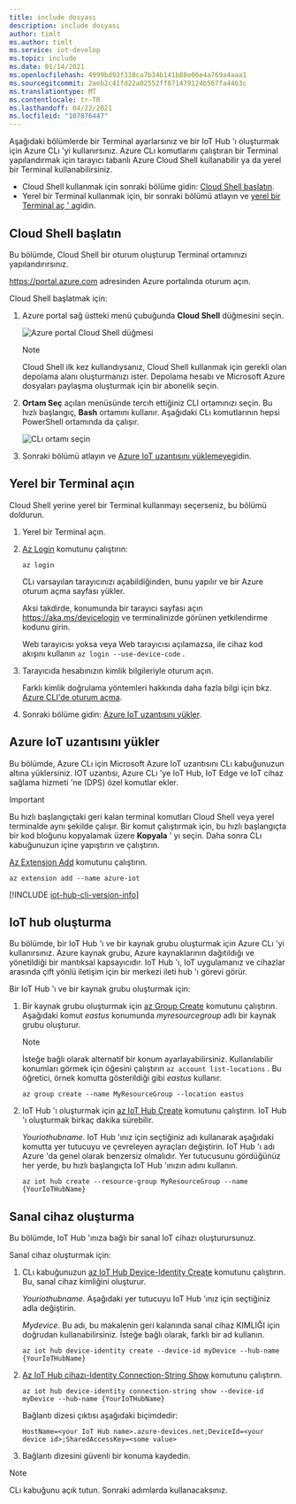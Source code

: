 ```yaml
---
title: include dosyası
description: include dosyası
author: timlt
ms.author: timlt
ms.service: iot-develop
ms.topic: include
ms.date: 01/14/2021
ms.openlocfilehash: 4999bd93f338ca7b34b141b88e06e4a769a4aaa1
ms.sourcegitcommit: 2aeb2c41fd22a02552ff871479124b567fa4463c
ms.translationtype: MT
ms.contentlocale: tr-TR
ms.lasthandoff: 04/22/2021
ms.locfileid: "107876447"
---
```

Aşağıdaki bölümlerde bir Terminal ayarlarsınız ve bir IoT Hub 'ı oluşturmak için Azure CLı 'yi kullanırsınız. Azure CLı komutlarını çalıştıran bir Terminal yapılandırmak için tarayıcı tabanlı Azure Cloud Shell kullanabilir ya da yerel bir Terminal kullanabilirsiniz.
* Cloud Shell kullanmak için sonraki bölüme gidin: [Cloud Shell başlatın](#launch-the-cloud-shell). 
* Yerel bir Terminal kullanmak için, bir sonraki bölümü atlayın ve [yerel bir Terminal aç ' a](#open-a-local-terminal)gidin.

## <a name="launch-the-cloud-shell"></a>Cloud Shell başlatın
Bu bölümde, Cloud Shell bir oturum oluşturup Terminal ortamınızı yapılandırırsınız.

https://portal.azure.com adresinden Azure portalında oturum açın.  

Cloud Shell başlatmak için:

1. Azure portal sağ üstteki menü çubuğunda **Cloud Shell** düğmesini seçin. 

    ![Azure portal Cloud Shell düğmesi](media/iot-hub-include-create-hub-cli/cloud-shell-button.png)

    > [!NOTE]
    > Cloud Shell ilk kez kullandıysanız, Cloud Shell kullanmak için gerekli olan depolama alanı oluşturmanızı ister.  Depolama hesabı ve Microsoft Azure dosyaları paylaşma oluşturmak için bir abonelik seçin. 

2. **Ortam Seç** açılan menüsünde tercıh ettiğiniz CLI ortamınızı seçin. Bu hızlı başlangıç, **Bash** ortamını kullanır. Aşağıdaki CLı komutlarının hepsi PowerShell ortamında da çalışır. 

    ![CLı ortamı seçin](media/iot-hub-include-create-hub-cli/cloud-shell-environment.png)

3. Sonraki bölümü atlayın ve [Azure IoT uzantısını yüklemeye](#install-the-azure-iot-extension)gidin. 

## <a name="open-a-local-terminal"></a>Yerel bir Terminal açın
Cloud Shell yerine yerel bir Terminal kullanmayı seçerseniz, bu bölümü doldurun.  

1. Yerel bir Terminal açın.
1. [Az Login](/cli/azure/reference-index#az_login) komutunu çalıştırın:

   ```azurecli
   az login
   ```

    CLı varsayılan tarayıcınızı açabildiğinden, bunu yapılır ve bir Azure oturum açma sayfası yükler.

    Aksi takdirde, konumunda bir tarayıcı sayfası açın https://aka.ms/devicelogin ve terminalinizde görünen yetkilendirme kodunu girin.

    Web tarayıcısı yoksa veya Web tarayıcısı açılamazsa, ile cihaz kod akışını kullanın `az login --use-device-code` .

1. Tarayıcıda hesabınızın kimlik bilgileriyle oturum açın.

    Farklı kimlik doğrulama yöntemleri hakkında daha fazla bilgi için bkz. [Azure CLI'de oturum açma]( /cli/azure/authenticate-azure-cli ).

1. Sonraki bölüme gidin: [Azure IoT uzantısını yükler](#install-the-azure-iot-extension). 

## <a name="install-the-azure-iot-extension"></a>Azure IoT uzantısını yükler
Bu bölümde, Azure CLı için Microsoft Azure IoT uzantısını CLı kabuğunuzun altına yüklersiniz. IOT uzantısı, Azure CLı 'ye IoT Hub, IoT Edge ve IoT cihaz sağlama hizmeti 'ne (DPS) özel komutlar ekler.

> [!IMPORTANT]
> Bu hızlı başlangıçtaki geri kalan terminal komutları Cloud Shell veya yerel terminalde aynı şekilde çalışır. Bir komut çalıştırmak için, bu hızlı başlangıçta bir kod bloğunu kopyalamak üzere **Kopyala** ' yı seçin. Daha sonra CLı kabuğunuzun içine yapıştırın ve çalıştırın.

[Az Extension Add](/cli/azure/extension#az_extension_add) komutunu çalıştırın. 

   ```azurecli
   az extension add --name azure-iot
   ```
[!INCLUDE [iot-hub-cli-version-info](iot-hub-cli-version-info.md)]

## <a name="create-an-iot-hub"></a>IoT hub oluşturma
Bu bölümde, bir IoT Hub 'ı ve bir kaynak grubu oluşturmak için Azure CLı 'yi kullanırsınız.  Azure kaynak grubu, Azure kaynaklarının dağıtıldığı ve yönetildiği bir mantıksal kapsayıcıdır. IoT Hub 'ı, IoT uygulamanız ve cihazlar arasında çift yönlü iletişim için bir merkezi ileti hub 'ı görevi görür. 

Bir IoT Hub 'ı ve bir kaynak grubu oluşturmak için:

1. Bir kaynak grubu oluşturmak için [az Group Create](/cli/azure/group#az_group_create) komutunu çalıştırın. Aşağıdaki komut *eastus* konumunda *myresourcegroup* adlı bir kaynak grubu oluşturur. 
    >[!NOTE]
    > İsteğe bağlı olarak alternatif bir konum ayarlayabilirsiniz. Kullanılabilir konumları görmek için öğesini çalıştırın `az account list-locations` . Bu öğretici, örnek komutta gösterildiği gibi *eastus* kullanır. 

    ```azurecli
    az group create --name MyResourceGroup --location eastus
    ```

1. IoT Hub 'ı oluşturmak için [az IoT Hub Create](/cli/azure/iot/hub#az_iot_hub_create) komutunu çalıştırın. IoT Hub 'ı oluşturmak birkaç dakika sürebilir. 

    *Youriothubname*. IoT Hub 'ınız için seçtiğiniz adı kullanarak aşağıdaki komutta yer tutucuyu ve çevreleyen ayraçları değiştirin. IoT Hub 'ı adı Azure 'da genel olarak benzersiz olmalıdır. Yer tutucusunu gördüğünüz her yerde, bu hızlı başlangıçta IoT Hub 'ınızın adını kullanın.

    ```azurecli
    az iot hub create --resource-group MyResourceGroup --name {YourIoTHubName}
    ```

## <a name="create-a-simulated-device"></a>Sanal cihaz oluşturma
Bu bölümde, IoT Hub 'ınıza bağlı bir sanal IoT cihazı oluşturursunuz. 

Sanal cihaz oluşturmak için:
1. CLı kabuğunuzun [az IoT Hub Device-Identity Create](/cli/azure/iot/hub/device-identity#az_iot_hub_device_identity_create) komutunu çalıştırın. Bu, sanal cihaz kimliğini oluşturur. 

    *Youriothubname*. Aşağıdaki yer tutucuyu IoT Hub 'ınız için seçtiğiniz adla değiştirin. 

    *Mydevice*. Bu adı, bu makalenin geri kalanında sanal cihaz KIMLIĞI için doğrudan kullanabilirsiniz. İsteğe bağlı olarak, farklı bir ad kullanın. 

    ```azurecli
    az iot hub device-identity create --device-id myDevice --hub-name {YourIoTHubName} 
    ```

1.  [Az IoT Hub cihazı-Identity Connection-String Show](/cli/azure/iot/hub/device-identity/connection-string#az_iot_hub_device_identity_connection_string_show) komutunu çalıştırın. 

    ```azurecli
    az iot hub device-identity connection-string show --device-id myDevice --hub-name {YourIoTHubName}
    ```

    Bağlantı dizesi çıktısı aşağıdaki biçimdedir:

    ```Output
    HostName=<your IoT Hub name>.azure-devices.net;DeviceId=<your device id>;SharedAccessKey=<some value>
    ```

1. Bağlantı dizesini güvenli bir konuma kaydedin. 

> [!NOTE]
> CLı kabuğunu açık tutun. Sonraki adımlarda kullanacaksınız.